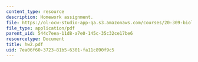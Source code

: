 ```yaml
---
content_type: resource
description: Homework assignment.
file: https://ol-ocw-studio-app-qa.s3.amazonaws.com/courses/20-309-biological-engineering-ii-instrumentation-and-measurement-fall-2006/7ea06f60372381b56301fa11c890f9c5_hw2.pdf
file_type: application/pdf
parent_uid: 544c7eea-11d8-a7e0-145c-35c32ce17be6
resourcetype: Document
title: hw2.pdf
uid: 7ea06f60-3723-81b5-6301-fa11c890f9c5
---
```

